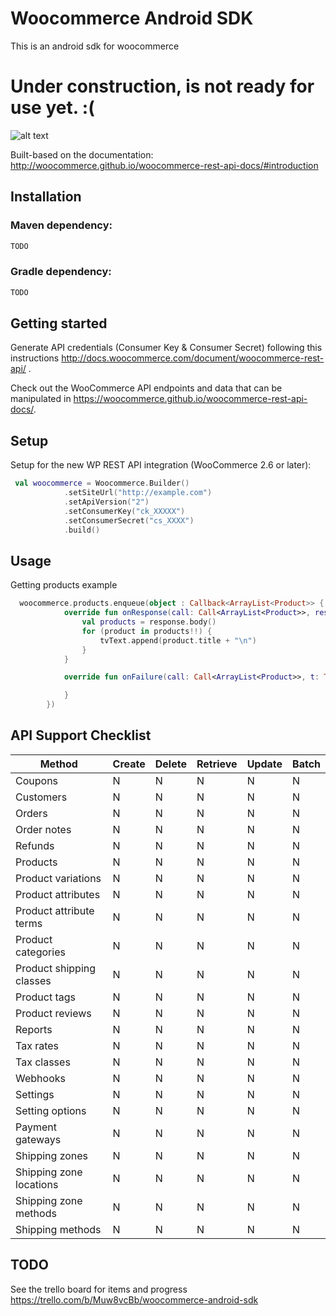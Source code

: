 # Woocommerce Android SDK

This is an android sdk for woocommerce 

# Under construction, is not ready for use yet. :(

![alt text](https://github.com/gilokimu/woocommerce-android-sdk/raw/master/screens/screenshot-1549248597583.jpg "Woocommerce Android app")

Built-based on the documentation: http://woocommerce.github.io/woocommerce-rest-api-docs/#introduction

## Installation

### Maven dependency:
```xml
TODO
```

### Gradle dependency:
```xml
TODO
```

## Getting started

Generate API credentials (Consumer Key & Consumer Secret) following this instructions <http://docs.woocommerce.com/document/woocommerce-rest-api/>
.

Check out the WooCommerce API endpoints and data that can be manipulated in <https://woocommerce.github.io/woocommerce-rest-api-docs/>.

## Setup

Setup for the new WP REST API integration (WooCommerce 2.6 or later):

```kotlin
 val woocommerce = Woocommerce.Builder()
            .setSiteUrl("http://example.com")
            .setApiVersion("2")
            .setConsumerKey("ck_XXXXX")
            .setConsumerSecret("cs_XXXX")
            .build()
```

## Usage
Getting products example

```kotlin
  woocommerce.products.enqueue(object : Callback<ArrayList<Product>> {
            override fun onResponse(call: Call<ArrayList<Product>>, response: Response<ArrayList<Product>>) {
                val products = response.body()
                for (product in products!!) {
                    tvText.append(product.title + "\n")
                }
            }

            override fun onFailure(call: Call<ArrayList<Product>>, t: Throwable) {

            }
        })
```

## API Support Checklist

Method | Create | Delete | Retrieve  | Update | Batch
--------------------- | ------------- | ------------- | ------------- | ------------- | -------------   
Coupons | N | N | N | N | N 
Customers | N | N | N | N | N
Orders | N | N | N | N | N
Order notes | N | N | N | N | N
Refunds | N | N | N | N | N
Products | N | N | N | N | N
Product variations | N | N | N | N | N
Product attributes | N | N | N | N | N
Product attribute terms | N | N | N | N | N
Product categories | N | N | N | N | N
Product shipping classes | N | N | N | N | N
Product tags | N | N | N | N | N
Product reviews | N | N | N | N | N
Reports | N | N | N | N | N
Tax rates | N | N | N | N | N
Tax classes | N | N | N | N | N
Webhooks | N | N | N | N | N
Settings | N | N | N | N | N
Setting options | N | N | N | N | N
Payment gateways | N | N | N | N | N
Shipping zones | N | N | N | N | N
Shipping zone locations | N | N | N | N | N
Shipping zone methods | N | N | N | N | N
Shipping methods | N | N | N | N | N


## TODO
See the trello board for items and progress https://trello.com/b/Muw8vcBb/woocommerce-android-sdk





